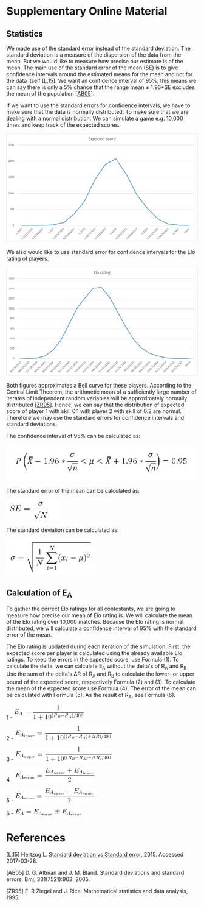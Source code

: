# Supplementary Online Material

## Statistics

We made use of the standard error instead of the standard deviation. The standard deviation is a measure of the dispersion of the data from the mean. But we would like to measure how precise our estimate is of the mean. The main use of the standard error of the mean (SE) is to give confidence intervals around the estimated means for the mean and not for the data itself \[[L.15](#references)\]. We want an confidence interval of 95\%, this means we can say there is only a 5\% chance that the range mean &plusmn; 1.96*SE excludes the mean of the population \[[AB05](#references)\].

If we want to use the standard errors for confidence intervals, we have to make sure that the data is normally distributed. To make sure that we are dealing with a normal distribution. We can simulate a game e.g. 10,000 times and keep track of the expected scores. 

![Expected score](https://github.com/EloHackersz/SOM/blob/master/Statistics/histo_expected_score.png?raw=true "Expected score")

We also would like to use standard error for confidence intervals for the Elo rating of players. 

![Elo rating](https://github.com/EloHackersz/SOM/blob/master/Statistics/histo_elo_rating.png?raw=true "Elo rating")

Both figures approximates a Bell curve  for these players. According to the Central Limit Theorem, the arithmetic mean of a sufficiently large number of iterates of independent random variables will be approximately normally distributed \[[ZR95](#references)\]. Hence, we can say that the distribution of expected score of player 1 with skill 0.1 with player 2 with skill of 0.2 are normal. Therefore we may use the standard errors for confidence intervals and standard deviations. 

The confidence interval of 95\% can be calculated as:

![Upper- and lowerbound](https://github.com/EloHackersz/SOM/blob/master/Statistics/uplow.png?raw=true "Upper- and lowerbound")

The standard error of the mean can be calculated as:

![Standard Error](https://github.com/EloHackersz/SOM/blob/master/Statistics/SE.png?raw=true "Standard Error")

The standard deviation can be calculated as:

![Standard Deviation](https://github.com/EloHackersz/SOM/blob/master/Statistics/STD.png?raw=true "Standard Deviation")

## Calculation of E<sub>A</sub>

To gather the correct Elo ratings for all contestants, we are going to measure how precise our mean of Elo rating is. We will calculate the mean of the Elo rating over 10,000 matches. Because the Elo rating is normal distributed, we will calculate a confidence interval of 95\% with the standard error of the mean.

The Elo rating is updated during each iteration of the simulation. First, the expected score per player is calculated using the already available Elo ratings. To keep the errors in the expected score, use Formula (1). To calculate the delta, we can calculate E<sub>A</sub> without the delta's of R<sub>A</sub> and R<sub>B</sub> Use the sum of the delta's &Delta;R of R<sub>A</sub> and R<sub>B</sub> to calculate the lower- or upper bound of the expected score, respectively Formula (2) and (3). To calculate the mean of the expected score use Formula (4). The error of the mean can be calculated with Formula (5). As the result of R<sub>A</sub>, see Formula (6).

1 - ![Upper- and lowerbound](https://github.com/EloHackersz/SOM/blob/master/EA/EA_normal.png?raw=true "Upper- and lowerbound")

2 - ![Upper- and lowerbound](https://github.com/EloHackersz/SOM/blob/master/EA/EA_lower.png?raw=true "Upper- and lowerbound")

3 - ![Upper- and lowerbound](https://github.com/EloHackersz/SOM/blob/master/EA/EA_upper.png?raw=true "Upper- and lowerbound")

4 - ![Upper- and lowerbound](https://github.com/EloHackersz/SOM/blob/master/EA/EA_mean.png?raw=true "Upper- and lowerbound")

5 - ![Upper- and lowerbound](https://github.com/EloHackersz/SOM/blob/master/EA/EA_error.png?raw=true "Upper- and lowerbound")

6 - ![Upper- and lowerbound](https://github.com/EloHackersz/SOM/blob/master/EA/EA.png?raw=true "Upper- and lowerbound")

<h1>References</h1>

[L.15] Hertzog L. [Standard deviation vs Standard error](https://datascienceplus.com/standard-deviation-vs-standard-error), 2015. Accessed 2017-03-28.

[AB05] D. G. Altman and J. M. Bland. Standard deviations and standard errors. Bmj, 331(7521):903, 2005.

[ZR95] E. R Ziegel and J. Rice. Mathematical statistics and data analysis, 1995.
